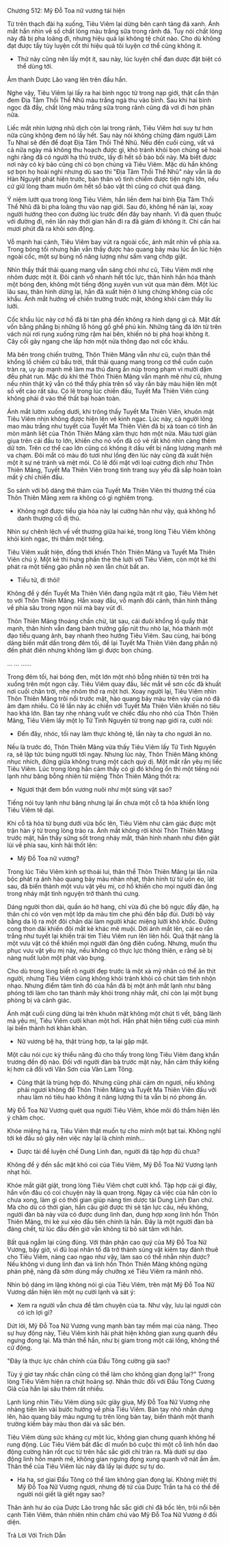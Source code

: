 




Chương 512: Mỹ Đỗ Toa nữ vương tái hiện


Từ trên thạch đài hạ xuống, Tiêu Viêm lại dừng bên cạnh tảng đá xanh. Ánh mắt hắn nhìn về số chất lỏng màu trắng sữa trong rãnh đá. Tuy nói chất lỏng này đã bị pha loãng đi, nhưng hiệu quả lại không tệ chút nào. Cho dù không đạt được tẩy tủy luyện cốt thì hiệu quả tôi luyện cơ thể cũng không ít.

- Thứ này cũng nên lấy một ít, sau này, lúc luyện chế đan dược đặt biệt có thể dùng tới.

Âm thanh Dược Lão vang lên trên đầu hắn.

Nghe vậy, Tiêu Viêm lại lấy ra hai bình ngọc từ trong nạp giới, thật cẩn thận đem Địa Tâm Thối Thể Nhũ màu trắng ngà thu vào bình. Sau khi hai bình ngọc đã đầy, chất lỏng màu trắng sữa trong rãnh cũng đã vơi đi hơn phân nửa.

Liếc mắt nhìn lượng nhũ dịch còn lại trong rãnh, Tiêu Viêm hơi suy tư hơn nữa cũng không đem nó lấy hết. Sau này nói không chừng đám người Lâm Tu Nhai sẽ đến để đoạt Địa Tâm Thối Thể Nhũ. Nếu đến cuối cùng, vất vả cả nữa ngày mà không thu hoạch được gì, khó tránh khỏi bọn chúng sẽ hoài nghi rằng đã có người hạ thủ trước, lấy đi hết số bảo bối này. Mà biết được nơi này có kỳ bảo cũng chỉ có bọn chúng và Tiêu Viêm. Mặc dù hắn không sợ bọn họ hoài nghi nhưng dù sao thì "Địa Tâm Thối Thể Nhũ" này vẫn là do Hàn Nguyệt phát hiện trước, bản thân vô tình chiếm được tiện nghi lớn, nếu cứ giữ lòng tham muốn ôm hết số bảo vật thì cũng có chút quá đáng.

Ý niệm lướt qua trong lòng Tiêu Viêm, hắn liền đem hai bình Địa Tâm Thối Thể Nhũ đã bị pha loãng thu vào nạp giới. Sau đó, không hề nán lại, xoay người hướng theo con đường lúc trước đến đây bay nhanh. Vì đã quen thuộc với đường đi, nên lần này thời gian hắn đi ra đã giảm đi không ít. Chỉ cần hai mươi phút đã ra khỏi sơn động.

Vỗ mạnh hai cánh, Tiêu Viêm bay vút ra ngoài cốc, ánh mắt nhìn về phía xa. Trong bóng tối nhưng hắn vẫn thấy được hào quang bảy màu lúc ẩn lúc hiện ngoài cốc, một sự bùng nổ năng lượng như sấm vang chớp giật.

Nhìn thấy thất thải quang mang vẫn sáng chói như cũ, Tiêu Viêm mới nhẹ nhõm được một ít. Đôi cánh vỗ nhanh hết tốc lực, thân hình hắn hóa thành một bóng đen, không một tiếng động xuyên vun vút qua màn đêm. Một lúc lâu sau, thân hình dừng lại, hắn đã xuất hiện ở lưng chừng không của cốc khẩu. Ánh mắt hướng về chiến trường trước mặt, không khỏi cảm thấy líu lưỡi.

Cốc khẩu lúc này cơ hồ đã bi tàn phá đến không ra hình dạng gì cả. Mặt đất vốn bằng phẳng bị những lỗ hỏng gồ ghề phủ kín. Những tảng đá lớn từ trên vách núi rơi rụng xuống rừng rậm hai bên, khiến nó bị phá hoại không ít. Cây cối gãy ngang che lấp hơn một nửa thông đạo nơi cốc khẩu.

Mà bên trong chiến trường, Thôn Thiên Mãng vẫn như cũ, cuộn thân thể khổng lồ chiếm cứ bầu trời, thất thải quang mang trong cơ thể cuồn cuộn tràn ra, uy áp mạnh mẽ làm ma thú đang ẩn núp trong phạm vi mười dặm đều phát run. Mặc dù khí thê Thôn Thiên Mãng vẫn mạnh mẽ như cũ, nhưng nếu nhìn thật kỹ vẫn có thể thấy phía trên số vảy rắn bảy màu hiện lên một số vết cào rất sâu. Có lẽ trong lúc chiến đấu, Tuyết Ma Thiên Viên củng không phải ở vào thế thất bại hoàn toàn.

Ánh mắt lườm xuống dưới, khi trông thấy Tuyết Ma Thiên Viên, khuôn mặt Tiêu Viêm nhịn không được hiện lên vẻ kinh ngạc. Lúc này, cả người lông mao màu trắng như tuyết của Tuyết Ma Thiên Viên đã bị xà toan có tính ăn mòn mãnh liệt của Thôn Thiên Mãng xâm thực hơn một nửa. Máu tươi giàn giụa trên cái đầu to lớn, khiến cho nó vốn đã có vẻ rất khó nhìn càng thêm dữ tơn. Trên cơ thể cao lớn cũng có không ít dấu vết bị năng lượng mạnh mẽ va chạm. Đôi mắt có màu đỏ tươi như lồng đèn lúc này cũng đã xuất hiện một ít sự né tránh và mệt mỏi. Có lẽ đối mặt với loại cường địch như Thôn Thiên Mãng, Tuyết Ma Thiên Viên trong tình trang suy yếu đã sắp hoàn toàn mất ý chí chiến đấu.

So sánh với bộ dáng thê thảm của Tuyết Ma Thiên Viên thì thương thế của Thôn Thiên Mãng xem ra không có gì nghiêm trọng.

- Không ngờ được tiểu gia hỏa này lại cường hãn như vậy, quả không hổ danh thượng cổ dị thú.

Nhìn sự chênh lệch về vết thương giữa hai kẻ, trong lòng Tiêu Viêm không khỏi kinh ngạc, thì thầm một tiếng.

Tiêu Viêm xuất hiện, đồng thời khiến Thôn Thiên Mãng và Tuyết Ma Thiên Viên chú ý. Một kẻ thì hưng phấn thè thè lưỡi với Tiêu Viêm, còn một kẻ thì phát ra một tiếng gào phẫn nộ xen lẫn chút bất an.

- Tiểu tử, đi thôi!

Không để ý đến Tuyết Ma Thiên Viên đang ngửa mặt rít gào, Tiêu Viêm hét to với Thôn Thiên Mãng. Hắn xoay đầu, vỗ mạnh đôi cánh, thân hình thẳng về phía sâu trong ngọn núi mà bay vút đi.

Thôn Thiên Mãng thoáng chần chừ, lát sau, cái đuôi khổng lồ quẩy thật mạnh, thân hình vẫn đang bành trướng gấp rút thu nhò lại, hóa thành một đạo tiểu quang ảnh, bay nhanh theo hướng Tiêu Viêm. Sau cùng, hai bóng dáng biến mất dần trong đêm tối, để lại Tuyết Ma Thiên Viên đang phẫn nộ đến phát điên nhưng không làm gì được bọn chúng.

… … …...

Trong đêm tối, hai bóng đen, một lớn một nhỏ bỗng nhiên từ trên trời hạ xuống trên một ngọn cây. Tiêu Viêm quay đầu, liếc mắt về sơn cốc đã khuất nơi cuối chân trời, nhẹ nhõm thở ra một hơi. Xoay người lại, Tiêu Viêm nhìn Thôn Thiên Mãng trôi nổi trước mặt, hào quang bảy màu trên vảy của nó đã ảm đạm nhiều. Có lẽ lần này ác chiến với Tuyết Ma Thiên Viên khiến nó tiêu hao khá lớn. Bàn tay nhẹ nhàng vuốt ve chiếc đầu nho nhỏ của Thôn Thiên Mãng, Tiêu Viêm lấy một lọ Tử Tinh Nguyên từ trong nạp giới ra, cười nói:

- Đến đây, nhóc, tối nay làm thực không tệ, lần này ta cho ngươi ăn no.

Nếu là trước đó, Thôn Thiên Mãng vừa thấy Tiêu Viêm lấy Tử Tinh Nguyên ra, sẽ lập tức búng người tới ngay. Nhưng lúc này, Thôn Thiên Mãng không nhục nhích, đứng giữa không trung một cách quỷ dị. Một mắt rắn yêu mị liếc Tiêu Viêm. Lúc trong lòng hắn cảm thấy có gì đó khổng ổn thì một tiếng nói lạnh như băng bỗng nhiên từ miệng Thôn Thiên Mãng thốt ra:

- Ngươi thật đem bổn vương nuôi như một sủng vật sao?

Tiếng nói tuy lạnh như băng nhưng lại ẩn chưa một cỗ tà hỏa khiến lòng Tiêu Viêm tê dại.

Khi cỗ tà hỏa từ bụng dưới vừa bốc lên, Tiêu Viêm như cảm giác được một trận hàn ý từ trong lòng trào ra. Ánh mắt không rời khỏi Thôn Thiên Mãng trước mặt, hắn thấy sửng sốt trong nháy mắt, thân hình nhanh như điện giật lùi về phía sau, kinh hãi thốt lên:

- Mỹ Đỗ Toa nữ vương?

Trong lúc Tiêu Viêm kinh sợ thoái lui, thân thể Thôn Thiên Mãng lại lần nữa bộc phát ra ánh hào quang bảy màu nhàn nhạt, thân hình từ từ uốn éo, lát sau, đã biến thành một vưu vật yêu mị, cơ hồ khiến cho mọi người đàn ông trong nháy mặt tình nguyện trở thành thú cưng.

Dáng người thon dài, quần áo hở hang, chỉ vừa đủ che bộ ngực đầy đặn, hạ thân chỉ có vỏn vẹn một lớp da màu tím che phủ đến bắp đùi. Dưới bộ váy bằng da lộ ra một đôi chân dài làm người khác miệng lưỡi khô khốc. Đường cong thon dài khiến đôi mắt kẻ khác mê muội. Dời ánh mắt lên, cái eo rắn trắng như tuyết lại khiến trái tim Tiêu Viêm run lên liên hồi. Quả thật nàng là một vưu vật có thể khiến mọi người đàn ông điên cuồng. Nhưng, muốn thu phục vưu vật yêu mị này, nếu không có thực lực thông thiên, e rằng sẽ bị nàng nuốt luôn một phát vào bụng.

Cho dù trong lòng biết rõ người đẹp trước là một xà mỹ nhân có thể ăn thịt người, nhưng Tiêu Viêm cũng không khỏi tránh khỏi có chút tâm tình nhộn nhạo. Nhưng điểm tâm tình đó của hắn đã bị một ánh mắt lạnh như băng phóng tới làm cho tan thành mây khói trong nhảy mắt, chỉ còn lại một bụng phòng bị và cảnh giác.

Ánh mặt cuối cùng dừng lại trên khuôn mặt không một chút tì vết, băng lãnh mà yêu mị, Tiêu Viêm cười khan một hơi. Hắn phát hiện tiếng cười của mình lại biến thành hơi khàn khàn.

- Nữ vương bệ hạ, thật trùng hợp, ta lại gặp mặt.

Một câu nói cực kỳ thiểu năng đủ cho thấy trong lòng Tiêu Viêm đang khẩn trương đến độ nào. Đối với người đàn bà trước mặt này, hắn cảm thấy kiếng kị hơn cả đối với Vân Sơn của Vân Lam Tông.

- Cũng thật là trùng hợp đó. Nhưng cũng phải cảm ơn ngươi, nếu không phải ngươi không để Thôn Thiên Mãng và Tuyết Ma Thiên Viên đấu với nhau làm nó tiêu hao không ít năng lượng thì ta vẫn bị nó phong ấn.

Mỹ Đỗ Toa Nữ Vương quét qua người Tiêu Viêm, khóe môi đỏ thắm hiện lên ý châm chọc.

Khóe miệng há ra, Tiêu Viêm thật muốn tự cho mình một bạt tai. Không nghĩ tới kẻ đầu sỏ gây nên việc này lại là chính mình…

- Dược tài để luyện chế Dung Linh đan, người đã tập hợp đủ chưa?

Không để ý đến sắc mặt khó coi của Tiêu Viêm, Mỹ Đỗ Toa Nữ Vương lạnh nhạt hỏi.

Khóe mắt giật giật, trong lòng Tiêu Viêm chợt cười khổ. Tập hợp cái gì đây, hắn vốn đâu có coi chuyện này là quan trọng. Ngay cả việc của hắn còn lo chưa xong, làm gì có thời gian giúp nàng tìm dược tài Dung Linh Đan chứ. Mà cho dù có thời gian, hắn câu giờ được thì sẽ tận lực câu, nếu không, người đàn bà này vừa có được dung linh đan, dung hợp xong linh hồn Thôn Thiên Mãng, thì kẻ xui xẻo đầu tiên chính là hắn. Đây là một người đàn bà đáng chết, từ lúc đầu đến giờ vẫn không từ bỏ sát tâm với hắn.

Bất quá ngẫm lại cũng đúng. Với thân phận cao quý của Mỹ Đỗ Toa Nữ Vương, bậy giờ, vì đủ loại nhân tố đã trở thành sủng vật kiêm tay đánh thuê cho Tiêu Viêm, nàng cao ngạo như vậy, làm sao có thể nhẫn nhịn được? Nếu không vì dung linh đan và linh hồn Thôn Thiên Mãng không ngừng phản phệ, nàng đã sớm dùng mấy chưởng xé Tiêu Viêm ra mảnh nhỏ.

Nhìn bộ dáng im lặng không nói gì của Tiêu Viêm, trên mặt Mỹ Đỗ Toa Nữ Vương dần hiện lên một nụ cười lạnh và sát ý:

- Xem ra người vẫn chưa để tâm chuyện của ta. Như vậy, lưu lại ngươi còn có ích lợi gì?

Dứt lời, Mỹ Đỗ Toa Nữ Vương vung mạnh bàn tay mềm mại của nàng. Theo sự huy động này, Tiêu Viêm kinh hãi phát hiện không gian xung quanh đều ngưng đọng lại. Mà thân thể hắn, như bị giam trong một cái lồng, không thể cử động.

"Đây là thực lực chân chính của Đấu Tông cường già sao?

Tùy ý giơ tay nhấc chân cũng có thể làm cho không gian đọng lại?" Trong lòng Tiêu Viêm hiện ra chút hoảng sợ. Nhân thức đối với Đấu Tông Cương Giả của hắn lại sâu thêm rất nhiều.

Lạnh lùng nhìn Tiêu Viêm dùng sức giãy giụa, Mỹ Đỗ Toa Nữ Vương nhẹ nhàng tiến lên vài bước hướng về phía Tiêu Viêm. Bàn tay nhỏ nhắn dựng lên, hào quang bảy màu ngưng tụ trên lòng bàn tay, biến thành một thanh trường kiếm bảy màu thon dài và sắc bén.

Tiêu Viêm dùng sức kháng cự một lúc, không gian chung quanh không hề rung động. Lúc Tiêu Viêm bất đắc dĩ muốn bỏ cuộc thì một cỗ linh hồn dao động cường hãn rốt cục từ trên hắc sắc giới chỉ tràn ra. Mà dưới sự dao động linh hồn mạnh mẽ, không gian ngưng đọng xung quanh vỡ nát ầm ầm. Thân thể của Tiêu Viêm lúc này đã lấy lại được sự tự do.

- Ha ha, sơ giai Đấu Tông có thể làm không gian đọng lại. Không miệt thị Mỹ Đỗ Toa Nữ Vương ngươi, nhưng đệ tử của Dược Trần ta há có thể để người nói giết là giết ngay sao?

Thân ảnh hư áo của Dược Lão trong hắc sắc giới chỉ đã bốc lên, trôi nổi bên cạnh Tiên Viêm, thản nhiên nhìn chăm chú vào Mỹ Đỗ Toa Nữ Vương ở đối diện.

Trả Lời Với Trích Dẫn




